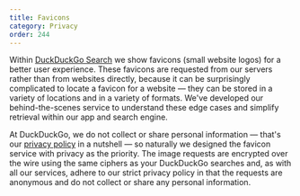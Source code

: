 ```yaml
---
title: Favicons
category: Privacy
order: 244
---
```


<p>
    Within <a href="https://duckduckgo.com">DuckDuckGo Search</a> we show favicons (small website logos) for a better user experience. These favicons are requested from our servers rather than from websites directly, because it can be surprisingly complicated to locate a favicon for a website — they can be stored in a variety of locations and in a variety of formats. We've developed our behind-the-scenes service to understand these edge cases and simplify retrieval within our app and search engine.
</p>

<p>
    At DuckDuckGo, we do not collect or share personal information — that's our <a href="https://duckduckgo.com/privacy">privacy policy</a> in a nutshell — so naturally we designed the favicon service with privacy as the priority. The image requests are encrypted over the wire using the same ciphers as your DuckDuckGo searches and, as with all our services, adhere to our strict privacy policy in that the requests are anonymous and do not collect or share any personal information.
</p>

